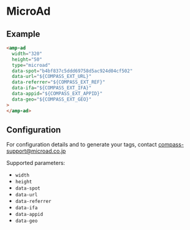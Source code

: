 <!---
Copyright 2016 The AMP HTML Authors. All Rights Reserved.

Licensed under the Apache License, Version 2.0 (the "License");
you may not use this file except in compliance with the License.
You may obtain a copy of the License at

  http://www.apache.org/licenses/LICENSE-2.0

Unless required by applicable law or agreed to in writing, software
distributed under the License is distributed on an "AS-IS" BASIS,
WITHOUT WARRANTIES OR CONDITIONS OF ANY KIND, either express or implied.
See the License for the specific language governing permissions and
limitations under the License.
-->

# MicroAd

## Example

```html
<amp-ad
  width="320"
  height="50"
  type="microad"
  data-spot="b4bf837c5ddd69758d5ac924d04cf502"
  data-url="${COMPASS_EXT_URL}"
  data-referrer="${COMPASS_EXT_REF}"
  data-ifa="${COMPASS_EXT_IFA}"
  data-appid="${COMPASS_EXT_APPID}"
  data-geo="${COMPASS_EXT_GEO}"
>
</amp-ad>
```

## Configuration

For configuration details and to generate your tags, contact compass-support@microad.co.jp

Supported parameters:

- `width`
- `height`
- `data-spot`
- `data-url`
- `data-referrer`
- `data-ifa`
- `data-appid`
- `data-geo`
